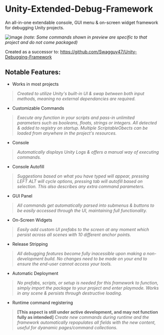 # Unity-Extended-Debug-Framework
An all-in-one extendable console, GUI menu &amp; on-screen widget framework for debugging Unity projects.

![image](https://github.com/user-attachments/assets/c0a5400e-547c-4310-86c5-fabc02917a2d)
*(note: Some commands shown in preview are specific to that project and do not come packaged)*

Created as a successor to:
https://github.com/Swagguy47/Unity-Debugging-Framework

## Notable Features:
- Works in most projects
> *Created to utilize Unity's built-in UI & swap between both input methods, meaning no external dependancies are required.*
- Customizable Commands
> *Execute any function in your scripts and pass-in unlimited parameters such as booleans, floats, strings or integers. All detected & added to registry on startup. Multiple ScriptableObects can be loaded from anywhere in the project's resources.*
- Console
> *Automatically displays Unity Logs & offers a manual way of executing commands.*
- Console Autofill
> *Suggestions based on what you have typed will appear, pressing LEFT ALT will cycle options, pressing tab will autofill based on selection.*
> *This also describes any extra command parameters.*
- GUI Panel
> *All commands get automatically parsed into submenus & buttons to be easily accessed through the UI, maintaining full functionality.*
- On-Screen Widgets
> *Easily add custom UI prefabs to the screen at any moment which persist across all scenes with 10 different anchor points.*
- Release Stripping
> *All debugging features become fully inacessible upon making a non-development build. No changes need to be made on your end to ensure the end-user cannot access your tools.*
- Automatic Deployment
> *No prefabs, scripts, or setup is needed for this framework to function, simply import the package to your project and enter playmode. Works in any scene & persists through destructive loading.*
- Runtime command registering
> **[This aspect is still under active development, and may not function fully as intended]**
> *Create new commands during runtime and the framework automatically repopulates all fields with the new content, useful for dyanamic pages/command collections.*
